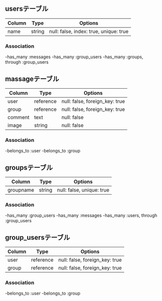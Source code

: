 ## usersテーブル
 
|Column|Type|Options|
|------|----|-------|
|name|string|null: false, index: true, unique: true|
 
### Association
 -has_many :messages
 -has_many :group_users
 -has_many :groups, through :group_users
  
## massageテーブル
  
|Column|Type|Options|
|------|----|-------|
|user|reference|null: false, foreign_key: true|
|group|reference|null: false, foreign_key: true|
|comment|text|null: false|
|image|string|null: false|

### Association
-belongs_to :user
-belongs_to :group

## groupsテーブル

|Column|Type|Options|
|------|----|-------|
|groupname|string|null: false, unique: true|

### Association
-has_many :group_users
-has_many :messages
-has_many :users, through :group_users

## group_usersテーブル

|Column|Type|Options|
|------|----|-------|
|user|reference|null: false, foreign_key: true|
|group|reference|null: false, foreign_key: true|

### Association
-belongs_to :user
-belongs_to :group


